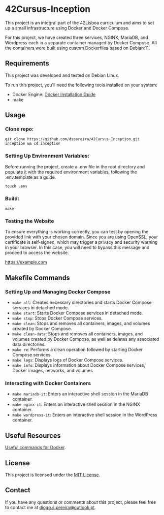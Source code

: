 # 42Cursus-Inception

This project is an integral part of the 42Lisboa curriculum and aims to set up a small infrastructure using Docker and Docker Compose.

For this project, we have created three services, NGINX, MariaDB, and Wordpress each in a separate container managed by Docker Compose. All the containers were built using custom Dockerfiles based on Debian:11.



## Requirements

This project was developed and tested on Debian Linux.

To run this project, you'll need the following tools installed on your system:

- Docker Engine: [Docker Installation Guide](https://docs.docker.com/engine/install/)
- make

## Usage

### Clone repo:
```shell
git clone https://github.com/dspereira/42Cursus-Inception.git inception && cd inception
```

### Setting Up Environment Variables:
Before running the project, create a .env file in the root directory and populate it with the required environment variables, following the .env.template as a guide.
```shell
touch .env
```

### Build:

```shell
make
```

### Testing the Website
To ensure everything is working correctly, you can test by opening the provided link with your chosen domain. Since you are using OpenSSL, your certificate is self-signed, which may trigger a privacy and security warning in your browser. In this case, you will need to bypass this message and proceed to access the website.

https://example.com


## Makefile Commands

### Setting Up and Managing Docker Compose

- `make all`: Creates necessary directories and starts Docker Compose services in detached mode.
- `make start`: Starts Docker Compose services in detached mode.
- `make stop`: Stops Docker Compose services.
- `make clean`: Stops and removes all containers, images, and volumes created by Docker Compose.
- `make clean-data`: Stops and removes all containers, images, and volumes created by Docker Compose, as well as deletes any associated data directories.
- `make re`: Performs a clean operation followed by starting Docker Compose services.
- `make logs`: Displays logs of Docker Compose services.
- `make info`: Displays information about Docker Compose services, Docker images, networks, and volumes.

### Interacting with Docker Containers

- `make mariadb-it`: Enters an interactive shell session in the MariaDB container.
- `make nginx-it`: Enters an interactive shell session in the NGINX container.
- `make wordpress-it`: Enters an interactive shell session in the WordPress container.


## Useful Resources
[Useful commands for Docker](https://github.com/dspereira/42Cursus-Inception/blob/main/docs/useful-commands.md).

## License
This project is licensed under the [MIT License](https://github.com/dspereira/42Cursus-Inception/blob/main/LICENSE).

## Contact
If you have any questions or comments about this project, please feel free to contact me at diogo.s.pereira@outlook.pt.
